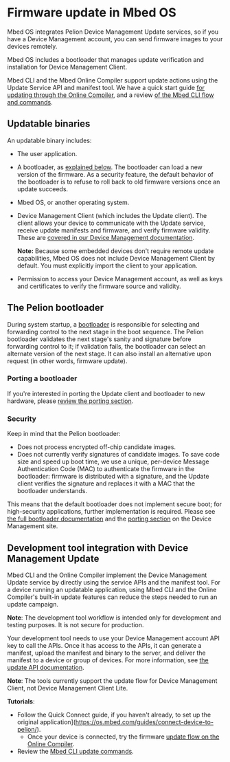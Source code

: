 # Firmware update in Mbed OS

Mbed OS integrates Pelion Device Management Update services, so if you have a Device Management account, you can send firmware images to your devices remotely.

Mbed OS includes a bootloader that manages update verification and installation for Device Management Client.

Mbed CLI and the Mbed Online Compiler support update actions using the Update Service API and manifest tool. We have a quick start guide [for updating through the Online Compiler](https://os.mbed.com/guides/pelion-firmware-update), and a review [of the Mbed CLI flow and commands](../tools/cli-update.html).

## Updatable binaries

An updatable binary includes:

* The user application.
* A bootloader, as [explained below](#the-pelion-bootloader). The bootloader can load a new version of the firmware. As a security feature, the default behavior of the bootloader is to refuse to roll back to old firmware versions once an update succeeds.
* Mbed OS, or another operating system.
* Device Management Client (which includes the Update client). The client allows your device to communicate with the Update service, receive update manifests and firmware, and verify firmware validity. These are [covered in our Device Management documentation](https://www.pelion.com/docs/device-management/latest/updating-firmware/index.html).

  <span class="notes">**Note:** Because some embedded devices don't require remote update capabilities, Mbed OS does not include Device Management Client by default. You must explicitly import the client to your application.</span>

* Permission to access your Device Management account, as well as keys and certificates to verify the firmware source and validity.

## The Pelion bootloader

During system startup, a [bootloader](https://www.pelion.com/docs/device-management/latest/updating-firmware/bootloaders.html) is responsible for selecting and forwarding control to the next stage in the boot sequence. The Pelion bootloader validates the next stage's sanity and signature before forwarding control to it; if validation fails, the bootloader can select an alternate version of the next stage. It can also install an alternative upon request (in other words, firmware update).

### Porting a bootloader

If you're interested in porting the Update client and bootloader to new hardware, please [review the porting section](https://www.pelion.com/docs/device-management/latest/porting/porting-the-device-management-update-client.html).

### Security

Keep in mind that the Pelion bootloader:

* Does not process encrypted off-chip candidate images.
* Does not currently verify signatures of candidate images. To save code size and speed up boot time, we use a unique, per-device Message Authentication Code (MAC) to authenticate the firmware in the bootloader: firmware is distributed with a signature, and the Update client verifies the signature and replaces it with a MAC that the bootloader understands.

This means that the default bootloader does not implement secure boot; for high-security applications, further implementation is required. Please see [the full bootloader documentation](https://www.pelion.com/docs/device-management/latest/updating-firmware/bootloaders.html) and the [porting section](https://www.pelion.com/docs/device-management/current/porting/porting-the-device-management-update-client.html) on the Device Management site.

## Development tool integration with Device Management Update

Mbed CLI and the Online Compiler implement the Device Management Update service by directly using the service APIs and the manifest tool. For a device running an updatable application, using Mbed CLI and the Online Compiler's built-in update features can reduce the steps needed to run an update campaign.

<span class="notes">**Note**: The development tool workflow is intended only for development and testing purposes. It is not secure for production.</span>

Your development tool needs to use your Device Management account API key to call the APIs. Once it has access to the APIs, it can generate a manifest, upload the manifest and binary to the server, and deliver the manifest to a device or group of devices. For more information, see [the update API documentation](https://cloud.mbed.com/docs/latest/service-api-references/update-service.html).

<span class="notes">**Note**: The tools currently support the update flow for Device Management Client, not Device Management Client Lite.</span>

**Tutorials**:

- Follow the Quick Connect guide, if you haven't already, to set up the original application](https://os.mbed.com/guides/connect-device-to-pelion/).
  - Once your device is connected, try the firmware [update flow on the Online Compiler](https://os.mbed.com/guides/pelion-firmware-update).
- Review the [Mbed CLI update commands](../tools/cli-update.html).
